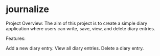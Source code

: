# journalize

Project Overview:
The aim of this project is to create a simple diary application where users can write, save, view, and delete diary entries.

Features:

Add a new diary entry.
View all diary entries.
Delete a diary entry.
